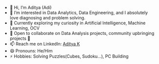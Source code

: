 - 👋 Hi, I’m Aditya (Adi)
- 👀 I’m interested in Data Analytics, Data Engineering, and I absolutely love diagnosing and problem solving.
- 🌱 Currently exploring my curiosity in Artificial Intelligence, Machine Learning, OCV
- 💞️ Open to collaborate on Data Analysis projects, community upbringing projects 💪
- 📫 Reach me on LinkedIn: [Aditya K](www.linkedin.com/in/adityakhajanchi)
- 😄 Pronouns: He/Him
- ⚡ Hobbies: Solving Puzzles(Cubes, Sudoku...), PC Building


<!---
ANK002X/ANK002X is a ✨ special ✨ repository because its `README.md` (this file) appears on your GitHub profile.
You can click the Preview link to take a look at your changes.
--->

